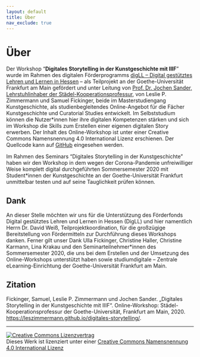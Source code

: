 ```yaml
---
layout: default
title: Über
nav_exclude: true
---
```


# Über
Der Workshop “__Digitales Storytelling in der Kunstgeschichte mit IIIF__” wurde im Rahmen des digitalen Förderprogramms [digLL – Digital gestütztes Lehren und Lernen in Hessen](https://digll.studiumdigitale.uni-frankfurt.de/) – als Teilprojekt an der Goethe-Universität Frankfurt am Main gefördert und unter Leitung von [Prof. Dr. Jochen Sander, Lehrstuhlinhaber der Städel-Kooperationsprofessur](https://www.kunst.uni-frankfurt.de/de/mitarbeiter/seiten/prof-dr-jochen-sander/aktuelles/), von Leslie P. Zimmermann und Samuel Fickinger, beide im Masterstudiengang Kunstgeschichte, als studienbegleitendes Online-Angebot für die Fächer Kunstgeschichte und Curatorial Studies entwickelt. Im Selbststudium können die Nutzer*innen hier ihre digitalen Kompetenzen stärken und sich im Workshop die Skills zum Erstellen einer eigenen digitalen Story erwerben. Der Inhalt des Online-Workshop ist unter einer Creative Commons Namensnennung 4.0 International Lizenz erschienen. Der Quellcode kann auf [GitHub](https://github.com/LesZimmermann/digitales-storytelling) eingesehen werden.

Im Rahmen des Seminars “Digitales Storytelling in der Kunstgeschichte” haben wir den Workshop in dem wegen der Corona-Pandemie unfreiwilliger Weise komplett digital durchgeführten Sommersemester 2020 mit Student*innen der Kunstgeschichte an der Goethe-Universität Frankfurt unmittelbar testen und auf seine Tauglichkeit prüfen können.

## Dank
An dieser Stelle möchten wir uns für die Unterstützung des Förderfonds Digital gestütztes Lehren und Lernen in Hessen (DigLL) und hier namentlich Herrn Dr. David Weiß, Teilprojektkoordination, für die großzügige Bereitstellung von Fördermitteln zur Durchführung dieses Workshops danken.
Ferner gilt unser Dank Ulla Fickinger, Christine Haller, Christine Karmann, Lina Krakau und den Seminarteilnehmer*innen des Sommersemester 2020, die uns bei dem Erstellen und der Umsetzung des Online-Workshops unterstützt haben sowie studiumdigitale – Zentrale eLearning-Einrichtung der Goethe-Universität Frankfurt am Main.

## Zitation
Fickinger, Samuel, Leslie P. Zimmermann und Jochen Sander. „Digitales Storytelling in der Kunstgeschichte mit IIIF“. Online-Workshop: Städel-Kooperationsprofessur der Goethe-Universität, Frankfurt am Main, 2020. https://leszimmermann.github.io/digitales-storytelling/.

---

<a rel="license" href="http://creativecommons.org/licenses/by/4.0/"><img alt="Creative Commons Lizenzvertrag" style="border-width:0" src="https://i.creativecommons.org/l/by/4.0/88x31.png" /></a><br />Dieses Werk ist lizenziert unter einer <a rel="license" href="http://creativecommons.org/licenses/by/4.0/">Creative Commons Namensnennung 4.0 International Lizenz</a>